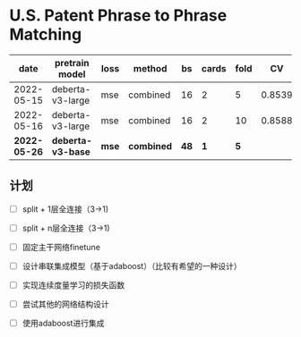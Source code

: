 # U.S. Patent Phrase to Phrase Matching

| date | pretrain model | loss | method | bs | cards | fold | CV | Pub |
| - | - | - | - | - | - | - | - | - |
| 2022-05-15 | deberta-v3-large | mse | combined | 16 | 2 | 5 | 0.8539 | 0.8326 |
| 2022-05-16 | deberta-v3-large | mse | combined | 16 | 2 | 10 | 0.8588 | 0.8351 |
| **2022-05-26** | **deberta-v3-base** | **mse** | **combined** | **48** | **1** | **5** | 

## 计划


- [ ] split + 1层全连接（3->1)
- [ ] split + n层全连接（3->1)

- [ ] 固定主干网络finetune
- [ ] 设计串联集成模型（基于adaboost）（比较有希望的一种设计）
- [ ] 实现连续度量学习的损失函数
- [ ] 尝试其他的网络结构设计
- [ ] 使用adaboost进行集成
